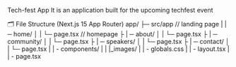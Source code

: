 Tech-fest App
It is an application built for the upcoming techfest event

🗂 File Structure (Next.js 15 App Router)
app/
├─ src/app // landing page
| |─ home/
│ | └─ page.tsx // homepage
├ | ─ about/
│ | └─ page.tsx
├ | ─ community/
│ | └─ page.tsx
├ | ─ speakers/
│ | └─ page.tsx
├ | ─ contact/
│ | └─ page.tsx
| | - components/
| |     |_images/
| | - globals.css
| | - layout.tsx
| | - page.tsx
